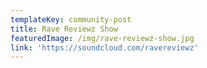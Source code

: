 ```yaml
---
templateKey: community-post
title: Rave Reviewz Show
featuredImage: /img/rave-reviewz-show.jpg
link: 'https://soundcloud.com/ravereviewz'
---
```


